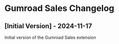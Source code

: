 # Gumroad Sales Changelog

## [Initial Version] - 2024-11-17

Initial version of the Gumroad Sales extension
